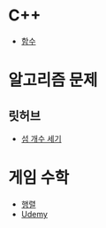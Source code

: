 # C++
- [함수](https://github.com/uniye/Jusin/tree/main/23/07)

# 알고리즘 문제
## 릿허브
- [섬 개수 세기](https://leetcode.com/problems/number-of-islands/)

# 게임 수학
- [행렬](https://github.com/uniye/gameMath/tree/main/DU)
- [Udemy](https://github.com/uniye/gameMath/tree/main/Ud)
